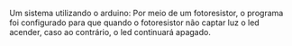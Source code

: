 Um sistema utilizando o arduino:
Por meio de um fotoresistor, o programa foi configurado para que quando o fotoresistor não captar luz o led acender, caso ao contrário, o led continuará apagado.
